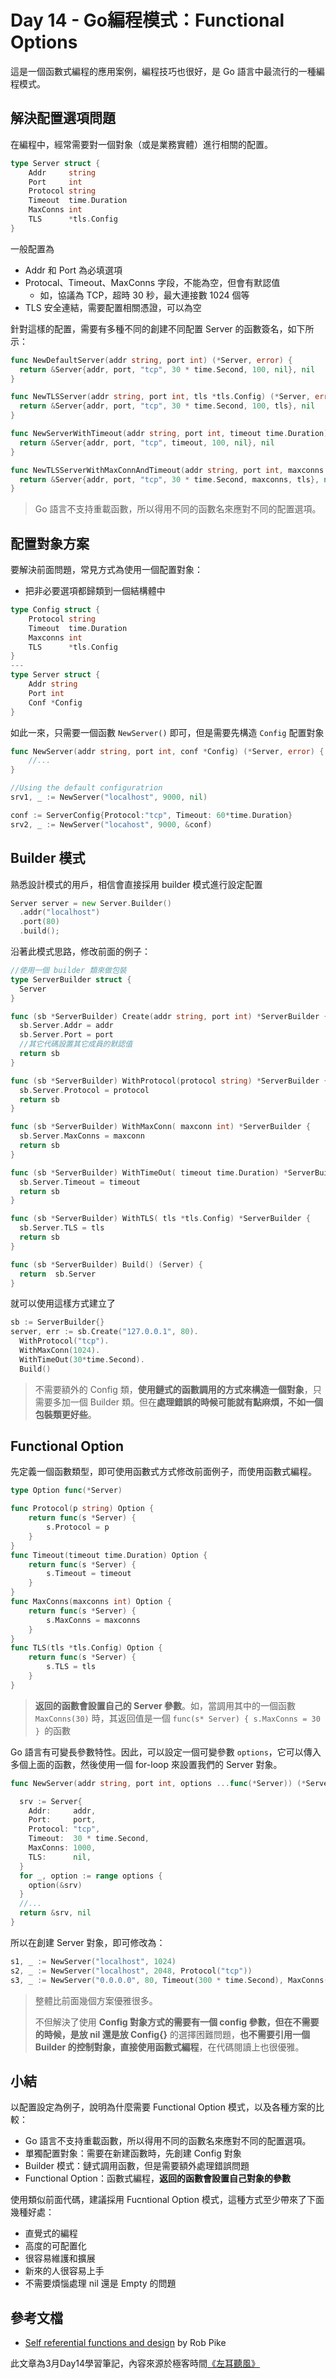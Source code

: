 # Day 14 - Go編程模式：Functional Options

這是一個函數式編程的應用案例，編程技巧也很好，是 Go 語言中最流行的一種編程模式。

## 解決配置選項問題

在編程中，經常需要對一個對象（或是業務實體）進行相關的配置。

```go
type Server struct {
    Addr     string
    Port     int
    Protocol string
    Timeout  time.Duration
    MaxConns int
    TLS      *tls.Config
}
```
一般配置為

- Addr 和 Port 為必填選項
- Protocal、Timeout、MaxConns 字段，不能為空，但會有默認值
    - 如，協議為 TCP，超時 30 秒，最大連接數 1024 個等
- TLS 安全連結，需要配置相關憑證，可以為空

針對這樣的配置，需要有多種不同的創建不同配置 Server 的函數簽名，如下所示：

```go
func NewDefaultServer(addr string, port int) (*Server, error) {
  return &Server{addr, port, "tcp", 30 * time.Second, 100, nil}, nil
}

func NewTLSServer(addr string, port int, tls *tls.Config) (*Server, error) {
  return &Server{addr, port, "tcp", 30 * time.Second, 100, tls}, nil
}

func NewServerWithTimeout(addr string, port int, timeout time.Duration) (*Server, error) {
  return &Server{addr, port, "tcp", timeout, 100, nil}, nil
}

func NewTLSServerWithMaxConnAndTimeout(addr string, port int, maxconns int, timeout time.Duration, tls *tls.Config) (*Server, error) {
  return &Server{addr, port, "tcp", 30 * time.Second, maxconns, tls}, nil
}
```
> Go 語言不支持重載函數，所以得用不同的函數名來應對不同的配置選項。

## 配置對象方案

要解決前面問題，常見方式為使用一個配置對象：
- 把非必要選項都歸類到一個結構體中 

```go
type Config struct {
    Protocol string
    Timeout  time.Duration
    Maxconns int
    TLS      *tls.Config
}
---
type Server struct {
    Addr string
    Port int
    Conf *Config
}
```
如此一來，只需要一個函數 `NewServer()` 即可，但是需要先構造 `Config` 配置對象
```go
func NewServer(addr string, port int, conf *Config) (*Server, error) {
    //...
}

//Using the default configuratrion
srv1, _ := NewServer("localhost", 9000, nil) 

conf := ServerConfig{Protocol:"tcp", Timeout: 60*time.Duration}
srv2, _ := NewServer("locahost", 9000, &conf)
```

## Builder 模式

熟悉設計模式的用戶，相信會直接採用 builder 模式進行設定配置
```go
Server server = new Server.Builder()
  .addr("localhost")
  .port(80)
  .build();
```

沿著此模式思路，修改前面的例子：
```go
//使用一個 builder 類來做包裝
type ServerBuilder struct {
  Server
}

func (sb *ServerBuilder) Create(addr string, port int) *ServerBuilder {
  sb.Server.Addr = addr
  sb.Server.Port = port
  //其它代碼設置其它成員的默認值
  return sb
}

func (sb *ServerBuilder) WithProtocol(protocol string) *ServerBuilder {
  sb.Server.Protocol = protocol 
  return sb
}

func (sb *ServerBuilder) WithMaxConn( maxconn int) *ServerBuilder {
  sb.Server.MaxConns = maxconn
  return sb
}

func (sb *ServerBuilder) WithTimeOut( timeout time.Duration) *ServerBuilder {
  sb.Server.Timeout = timeout
  return sb
}

func (sb *ServerBuilder) WithTLS( tls *tls.Config) *ServerBuilder {
  sb.Server.TLS = tls
  return sb
}

func (sb *ServerBuilder) Build() (Server) {
  return  sb.Server
}
```
就可以使用這樣方式建立了
```go
sb := ServerBuilder{}
server, err := sb.Create("127.0.0.1", 80).
  WithProtocol("tcp").
  WithMaxConn(1024).
  WithTimeOut(30*time.Second).
  Build()
```
> 不需要額外的 Config 類，**使用鏈式的函數調用的方式來構造一個對象**，只需要多加一個 Builder 類。但在**處理錯誤的時候可能就有點麻煩，不如一個包裝類更好些**。

## Functional Option

先定義一個函數類型，即可使用函數式方式修改前面例子，而使用函數式編程。

```go
type Option func(*Server)

func Protocol(p string) Option {
    return func(s *Server) {
        s.Protocol = p
    }
}
func Timeout(timeout time.Duration) Option {
    return func(s *Server) {
        s.Timeout = timeout
    }
}
func MaxConns(maxconns int) Option {
    return func(s *Server) {
        s.MaxConns = maxconns
    }
}
func TLS(tls *tls.Config) Option {
    return func(s *Server) {
        s.TLS = tls
    }
}
```
> **返回的函數會設置自己的 Server 參數**。如，當調用其中的一個函數 `MaxConns(30)` 時，其返回值是一個 `func(s* Server) { s.MaxConns = 30 } `的函數

Go 語言有可變長參數特性。因此，可以設定一個可變參數 `options`，它可以傳入多個上面的函數，然後使用一個 for-loop 來設置我們的 Server 對象。

```go
func NewServer(addr string, port int, options ...func(*Server)) (*Server, error) {

  srv := Server{
    Addr:     addr,
    Port:     port,
    Protocol: "tcp",
    Timeout:  30 * time.Second,
    MaxConns: 1000,
    TLS:      nil,
  }
  for _, option := range options {
    option(&srv)
  }
  //...
  return &srv, nil
}
```

所以在創建 Server 對象，即可修改為：
```go
s1, _ := NewServer("localhost", 1024)
s2, _ := NewServer("localhost", 2048, Protocol("tcp"))
s3, _ := NewServer("0.0.0.0", 80, Timeout(300 * time.Second), MaxConns(1000))
```
> 整體比前面幾個方案優雅很多。
> 
> 不但解決了使用 **Config 對象方式的需要有一個 config 參數，但在不需要的時候，是放 nil 還是放 Config{}** 的選擇困難問題，**也不需要引用一個 Builder 的控制對象，直接使用函數式編程**，在代碼閱讀上也很優雅。

## 小結

以配置設定為例子，說明為什麼需要 Functional Option 模式，以及各種方案的比較：

- Go 語言不支持重載函數，所以得用不同的函數名來應對不同的配置選項。
- 單獨配置對象：需要在新建函數時，先創建 Config 對象
- Builder 模式：鏈式調用函數，但是需要額外處理錯誤問題
- Functional Option：函數式編程，**返回的函數會設置自己對象的參數**

使用類似前面代碼，建議採用 Fucntional Option 模式，這種方式至少帶來了下面幾種好處：

- 直覺式的編程
- 高度的可配置化
- 很容易維護和擴展
- 新來的人很容易上手
- 不需要煩惱處理 nil 還是 Empty 的問題

## 參考文檔

- [Self referential functions and design](https://commandcenter.blogspot.com/2014/01/self-referential-functions-and-design.html) by Rob Pike

此文章為3月Day14學習筆記，內容來源於極客時間[《左耳聽風》](https://time.geekbang.org/column/article/332603)